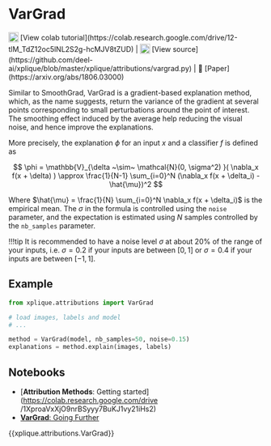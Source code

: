 # VarGrad

<sub>
    <img src="https://upload.wikimedia.org/wikipedia/commons/d/d0/Google_Colaboratory_SVG_Logo.svg" width="20">
</sub>[View colab tutorial](https://colab.research.google.com/drive/12-tlM_TdZ12oc5lNL2S2g-hcMJV8tZUD) |
<sub>
    <img src="https://upload.wikimedia.org/wikipedia/commons/9/91/Octicons-mark-github.svg" width="20">
</sub>[View source](https://github.com/deel-ai/xplique/blob/master/xplique/attributions/vargrad.py) |
📰 [Paper](https://arxiv.org/abs/1806.03000)

Similar to SmoothGrad, VarGrad is a gradient-based explanation method, which, as the name suggests, return the
variance of the gradient at several points corresponding to small perturbations around the point of interest.
The smoothing effect induced by the average help reducing the visual noise, and hence improve the
explanations.

More precisely, the explanation $\phi$ for an input $x$ and a classifier $f$ is defined as

$$
\phi = \mathbb{V}_{\delta ~\sim~ \mathcal{N}(0, \sigma^2) }( \nabla_x f(x + \delta) )
\approx \frac{1}{N-1} \sum_{i=0}^N (\nabla_x f(x + \delta_i) - \hat{\mu})^2
$$

Where $\hat{\mu} = \frac{1}{N} \sum_{i=0}^N \nabla_x f(x + \delta_i)$ is the empirical mean.
The $\sigma$ in the formula is controlled using the `noise`
parameter, and the expectation is estimated using $N$ samples controlled by the `nb_samples` parameter.

!!!tip
    It is recommended to have a noise level $\sigma$ at about 20% of the range of your inputs, i.e. $\sigma=0.2$ if your inputs are between $[0, 1]$ or $\sigma=0.4$ if your inputs are between $[-1, 1]$.

## Example

```python
from xplique.attributions import VarGrad

# load images, labels and model
# ...

method = VarGrad(model, nb_samples=50, noise=0.15)
explanations = method.explain(images, labels)
```

## Notebooks

- [**Attribution Methods**: Getting started](https://colab.research.google.com/drive
/1XproaVxXjO9nrBSyyy7BuKJ1vy21iHs2)
- [**VarGrad**: Going Further](https://colab.research.google.com/drive/12-tlM_TdZ12oc5lNL2S2g-hcMJV8tZUD)

{{xplique.attributions.VarGrad}}
